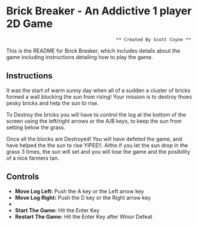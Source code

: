 # Brick  Breaker - An Addictive 1 player 2D Game 

                                             ** Created By Scott Coyne **

This is the README for Brick Breaker, which includes details about the game including instructions detailing how to play the game.

## Instructions

It was the start of warm sunny day when all of a sudden a cluster of bricks formed a wall blocking the sun from rising! Your mission is to destroy thoes pesky bricks and help the sun to rise.

To Destroy the bricks you will have to control the log at the bottom of the screen using the left/right arrows or the A/B keys, to keep the sun from setting below the grass. 

Once all the blocks are Destroyed! You will have defeted the game, and have helped the the sun to rise YIPEE!!. Altho if you let the sun drop in the grass 3 times, the sun will set and you will lose the game and the posibility of a nice farmers tan.

## Controls

* <b>Move Log Left:</b>    Push the A key or the Left arrow key
* <b>Move Log  Right:</b>  Push the D key or the Right arrow key
*
* <b>Start The Game:</b>   Hit the Enter Key
* <b>Restart The Game:</b> Hit the Enter Key after Winor Defeat
